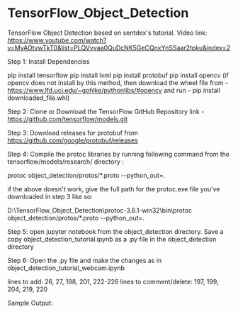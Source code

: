 # TensorFlow_Object_Detection

TensorFlow Object Detection based on sentdex's tutorial.
Video link: https://www.youtube.com/watch?v=MyAOtvwTkT0&list=PLQVvvaa0QuDcNK5GeCQnxYnSSaar2tpku&index=2

Step 1: Install Dependencies

pip install tensorflow
pip install lxml
pip install protobuf
pip install opencv
(if opencv does not install by this method, then download the wheel file from - https://www.lfd.uci.edu/~gohlke/pythonlibs/#opencv
and run - 
pip install downloaded_file.whl)

Step 2: Clone or Download the TensorFlow GitHub Repository
link - https://github.com/tensorflow/models.git

Step 3: Download releases for protobuf from 
https://github.com/google/protobuf/releases

Step 4: Compile the protoc libraries by running following command from the tensorflow/models/research/ directory :

protoc object_detection/protos/*.proto --python_out=.

if the above doesn't work, give the full path for the protoc.exe file you've downloaded in step 3 like so:

D:\TensorFlow_Object_Detection\protoc-3.6.1-win32\bin\protoc object_detection/protos/*.proto --python_out=.

Step 5: open jupyter notebook from the object_detection directory.
 Save a copy object_detection_tutorial.ipynb as a .py file in the  object_detection directory


Step 6: Open the .py file and make the changes as in object_detection_tutorial_webcam.ipynb

lines to add: 26, 27, 198, 201, 222-226
lines to comment/delete: 197, 199, 204, 219, 220


Sample Output: 







